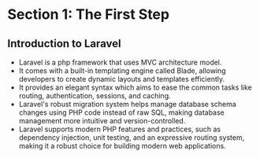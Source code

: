 # Section 1: The First Step

## Introduction to Laravel

- Laravel is a php framework that uses MVC architecture model.
- It comes with a built-in templating engine called Blade, allowing developers to create dynamic layouts and templates efficiently.
- It provides an elegant syntax which aims to ease the common tasks like routing, authentication, sessions, and caching.
- Laravel's robust migration system helps manage database schema changes using PHP code instead of raw SQL, making database management more intuitive and version-controlled.
- Laravel supports modern PHP features and practices, such as dependency injection, unit testing, and an expressive routing system, making it a robust choice for building modern web applications.
